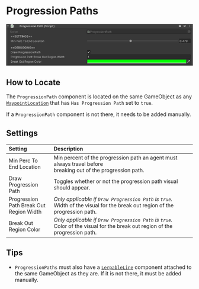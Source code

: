 # Progression Paths

![ProgressionPath Component](../../img/progressionPath.png)

## How to Locate

The `ProgressionPath` component is located on the same GameObject as any [`WaypointLocation`](waypoint-locations.md) that has `Has Progression Path` set to `true`.

If a `ProgressionPath` component is not there, it needs to be added manually.

## Settings

Setting | Description
:-------- | :------------------------------------------------------------------------------------------------------------------------------------
Min Perc To<br/>End Location | Min percent of the progression path an agent must always travel before <br/> breaking out of the progression path.
Draw Progression <br/>Path | Toggles whether or not the progression path visual should appear.
Progression <br/>Path Break Out<br/>Region Width | *Only applicable if `Draw Progression Path` is `true`.*<br/>Width of the visual for the break out region of the progression path.
Break Out<br/>Region Color | *Only applicable if `Draw Progression Path` is `true`.*<br/>Color of the visual for the break out region of the progression path.

## Tips

- `ProgressionPaths` must also have a [`LerpableLine`](lerpable-lines.md) component attached to the same GameObject as they are.  If it is not there, it must be added manually.
